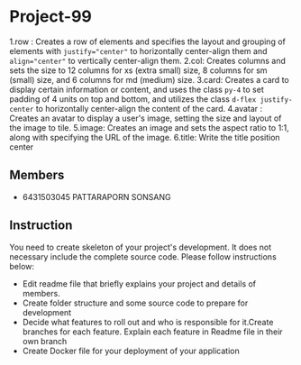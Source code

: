 # Project-99
1.row : Creates a row of elements and specifies the layout and grouping of elements with `justify="center"` to horizontally center-align them and `align="center"` to vertically center-align them.
2.col: Creates columns and sets the size to 12 columns for xs (extra small) size, 8 columns for sm (small) size, and 6 columns for md (medium) size.
3.card: Creates a card to display certain information or content, and uses the class `py-4` to set padding of 4 units on top and bottom, and utilizes the class `d-flex justify-center` to horizontally center-align the content of the card.
4.avatar : Creates an avatar to display a user's image, setting the size and layout of the image to tile.
5.image: Creates an image and sets the aspect ratio to 1:1, along with specifying the URL of the image.
6.title: Write the title position center

## Members
- 6431503045 PATTARAPORN SONSANG

## Instruction
You need to create skeleton of your project's development. It does not necessary include the complete source code. Please follow instructions below:
- Edit readme file that briefly explains your project and details of members.​ 
- Create folder structure and some source code to prepare for development
- Decide what features to roll out and who is responsible for it.​ Create branches for each feature. Explain each feature in Readme file in their own branch​ 
- Create Docker file for your deployment of your application 

